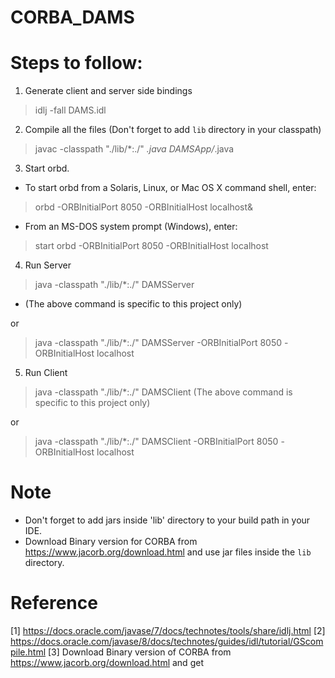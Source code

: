 # CORBA_DAMS

# Steps to follow:
1. Generate client and server side bindings
> idlj -fall DAMS.idl

2. Compile all the files (Don't forget to add `lib` directory in your classpath)
> javac -classpath "./lib/*:./" *.java DAMSApp/*.java

3. Start orbd.
- To start orbd from a Solaris, Linux, or Mac OS X command shell, enter:
> orbd -ORBInitialPort 8050 -ORBInitialHost localhost&
- From an MS-DOS system prompt (Windows), enter:
> start orbd -ORBInitialPort 8050 -ORBInitialHost localhost

4. Run Server
> java -classpath "./lib/*:./" DAMSServer
- (The above command is specific to this project only)

or

> java -classpath "./lib/*:./" DAMSServer -ORBInitialPort 8050 -ORBInitialHost localhost

5. Run Client
> java -classpath "./lib/*:./" DAMSClient
(The above command is specific to this project only)

or

> java -classpath "./lib/*:./" DAMSClient -ORBInitialPort 8050 -ORBInitialHost localhost

# Note
- Don't forget to add jars inside 'lib' directory to your build path in your IDE.
- Download Binary version for CORBA from https://www.jacorb.org/download.html and use jar files inside the `lib` directory.

# Reference
[1] https://docs.oracle.com/javase/7/docs/technotes/tools/share/idlj.html
[2] https://docs.oracle.com/javase/8/docs/technotes/guides/idl/tutorial/GScompile.html
[3] Download Binary version of CORBA from https://www.jacorb.org/download.html and get



